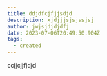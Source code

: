 ```yaml
---
title: ddjdfcjfjjsdjd
description: xjdjjjsjsjssjsj
author: jwjsjdjdjdfj
date: 2023-07-06T20:49:50.904Z
tags:
  - created
---
```

 ccjjcjjfjdjd